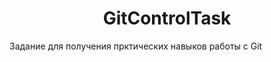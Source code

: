 <h1 align="center">GitControlTask</h1>
<p>Задание для получения прктических навыков работы с Git</p>
